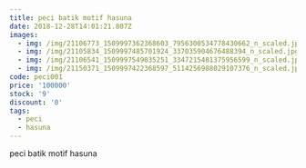 ```yaml
---
title: peci batik motif hasuna
date: 2018-12-28T14:01:21.807Z
images:
  - img: /img/21106773_1509997362368603_7956300534778430662_n_scaled.jpg
  - img: /img/21105834_1509997485701924_337035904676488394_n_scaled.jpg
  - img: /img/21106541_1509997549035251_3347215481375956599_n_scaled.jpg
  - img: /img/21150371_1509997422368597_5114256988029107376_n_scaled.jpg
code: peci001
price: '100000'
stock: '9'
discount: '0'
tags:
  - peci
  - hasuna
---
```

peci batik motif hasuna
